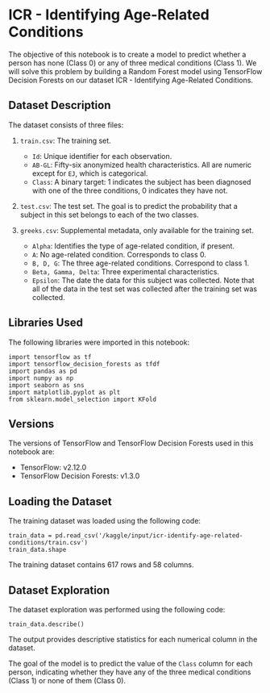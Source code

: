 # ICR - Identifying Age-Related Conditions

The objective of this notebook is to create a model to predict whether a person has none (Class 0) or any of three medical conditions (Class 1). We will solve this problem by building a Random Forest model using TensorFlow Decision Forests on our dataset ICR - Identifying Age-Related Conditions.

## Dataset Description

The dataset consists of three files:

1. `train.csv`: The training set.
   - `Id`: Unique identifier for each observation.
   - `AB-GL`: Fifty-six anonymized health characteristics. All are numeric except for `EJ`, which is categorical.
   - `Class`: A binary target: 1 indicates the subject has been diagnosed with one of the three conditions, 0 indicates they have not.

2. `test.csv`: The test set. The goal is to predict the probability that a subject in this set belongs to each of the two classes.

3. `greeks.csv`: Supplemental metadata, only available for the training set.
   - `Alpha`: Identifies the type of age-related condition, if present.
   - `A`: No age-related condition. Corresponds to class 0.
   - `B, D, G`: The three age-related conditions. Correspond to class 1.
   - `Beta, Gamma, Delta`: Three experimental characteristics.
   - `Epsilon`: The date the data for this subject was collected. Note that all of the data in the test set was collected after the training set was collected.

## Libraries Used
The following libraries were imported in this notebook:
```
import tensorflow as tf
import tensorflow_decision_forests as tfdf
import pandas as pd
import numpy as np
import seaborn as sns
import matplotlib.pyplot as plt
from sklearn.model_selection import KFold
```

## Versions
The versions of TensorFlow and TensorFlow Decision Forests used in this notebook are:
- TensorFlow: v2.12.0
- TensorFlow Decision Forests: v1.3.0

## Loading the Dataset
The training dataset was loaded using the following code:
```
train_data = pd.read_csv('/kaggle/input/icr-identify-age-related-conditions/train.csv')
train_data.shape
```
The training dataset contains 617 rows and 58 columns.

## Dataset Exploration
The dataset exploration was performed using the following code:
```
train_data.describe()
```
The output provides descriptive statistics for each numerical column in the dataset.

The goal of the model is to predict the value of the `Class` column for each person, indicating whether they have any of the three medical conditions (Class 1) or none of them (Class 0).

